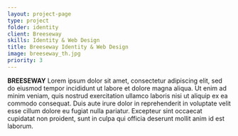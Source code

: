 ```yaml
---
layout: project-page
type: project
folder: identity
client: Breeseway
skills: Identity & Web Design
title: Breeseway Identity & Web Design
image: breeseway_th.jpg
priority: 3
---
```

**BREESEWAY**
Lorem ipsum dolor sit amet, consectetur adipiscing elit, sed do eiusmod tempor incididunt ut labore et dolore magna aliqua. Ut enim ad minim veniam, quis nostrud exercitation ullamco laboris nisi ut aliquip ex ea commodo consequat. Duis aute irure dolor in reprehenderit in voluptate velit esse cillum dolore eu fugiat nulla pariatur. Excepteur sint occaecat cupidatat non proident, sunt in culpa qui officia deserunt mollit anim id est laborum.